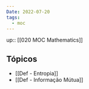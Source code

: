 ```yaml
---
Date: 2022-07-20
tags:
  - moc 
---
```

up:: [[020 MOC Mathematics]]

## Tópicos
- [[Def - Entropia]]
- [[Def - Informação Mútua]]

